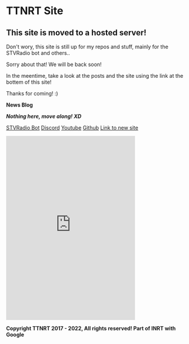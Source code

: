 # TTNRT Site
## This site is moved to a hosted server!

Don't wory, this site is still up for my repos and stuff, mainly for the STVRadio bot and others..

Sorry about that! We will be back soon!

In the meentime, take a look at the posts and the site using the link at the bottem of this site!

Thanks for coming! :)


**News Blog**

_**Nothing here, move along! XD**_


[STVRadio Bot](https://github.com/ShaunTheVyonder2008/STVRadio)
[Discord](https://discord.com/invite/ghcf3M5Xnq)
[Youtube](https://www.youtube.com/c/STV2008Studios/featured)
[Github](https://github.com/ShaunTheVyonder2008)
[Link to new site](http://ttforums.sytes.net/)

<iframe src="https://discord.com/widget?id=704348453115002882&theme=dark" width="350" height="500" allowtransparency="true" frameborder="0" sandbox="allow-popups allow-popups-to-escape-sandbox allow-same-origin allow-scripts"></iframe>


**Copyright TTNRT 2017 - 2022, All rights reserved! Part of INRT with Google**
